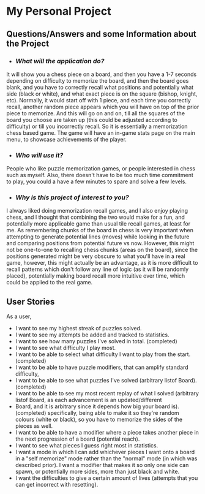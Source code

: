 # My Personal Project



## **Questions/Answers and some Information about the Project** 
- ### ***What will the application do?***
It will show you a chess piece on a board, and then you have a 1-7 seconds depending on difficulty
to memorize the board, and then the board goes blank, and you have to correctly recall what positions and potentially 
what side (black or white), 
and what exact piece is on the square (bishop, knight, etc). Normally, it would start
off with 1 piece, and each time you correctly recall, another  random piece appears which you will have on top of the prior piece to 
memorize. And this will go on and on, till all the squares of the board you choose are taken up (this could be adjusted according to difficulty)
or till you incorrectly recall. 
So it is essentially a memorization chess based game. The game will have an in-game stats page on the main menu, 
to showcase achievements of the player. 

- ### ***Who will use it?***
People who like puzzle memorization games, or people interested in chess such as myself.
Also, there doesn't have to be too much time commitment to play, you could a have a few minutes to spare
and solve a few levels. 

- ### ***Why is this project of interest to you?***
I always liked doing memorization recall games, and I also enjoy playing chess, and I thought
that combining the two would make for a fun, and potentially more applicable game than usual tile recall games, at 
least for me. As remembering chunks of the board in chess is very important when attempting to generate potential lines
(moves) while looking in the future and comparing positions from potential future vs now. However, this might
not be one-to-one to recalling chess chunks (areas on the board), since the positions generated might
be very obscure to what you'll have in a real game, however, this might actually be an advantage, as it is 
more difficult to recall patterns which don't follow any line of logic (as it will be randomly placed), potentially
making board recall more intuitive over time, which could be applied to the real game.


## User Stories  
As a user,
- I want to see my highest streak of puzzles solved.
- I want to see my attempts be added and tracked to statistics. 
- I want to see how many puzzles I've solved in total. (completed)
- I want to see what difficulty I play most. 
- I want to be able to select what difficulty I want to play from the start. (completed)
- I want to be able to have puzzle modifiers, that can amplify standard difficulty,
- I want to be able to see what puzzles I've solved (arbitrary listof Board). (completed)
- I want to be able to see my most recent replay of what I solved (arbitrary listof Board, as each advancement is an updated/different 
- Board, and it is arbitrary since it depends how big your board is). (completed)
specifically, being able to make it so they're random colours (white or black), so you 
have to memorize the sides of the pieces as well. 
- I want to be able to have a modifier where a piece takes another piece in the next
progression of a board (potential reach). 
- I want to see what pieces I guess right most in statistics. 
- I want a mode in which I can add whichever pieces I want onto a board in a 
"self memorize" mode rather than the "normal" mode (in which was described prior). 
I want a modifier that makes it so only one side can spawn, or potentially more sides, more than just
black and white. 
- I want the difficulties to give a certain amount of lives (attempts that you can get incorrect with resetting).